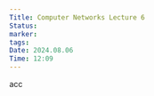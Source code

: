 ```yaml
---
Title: Computer Networks Lecture 6
Status: 
marker: 
tags: 
Date: 2024.08.06
Time: 12:09
---
```

acc